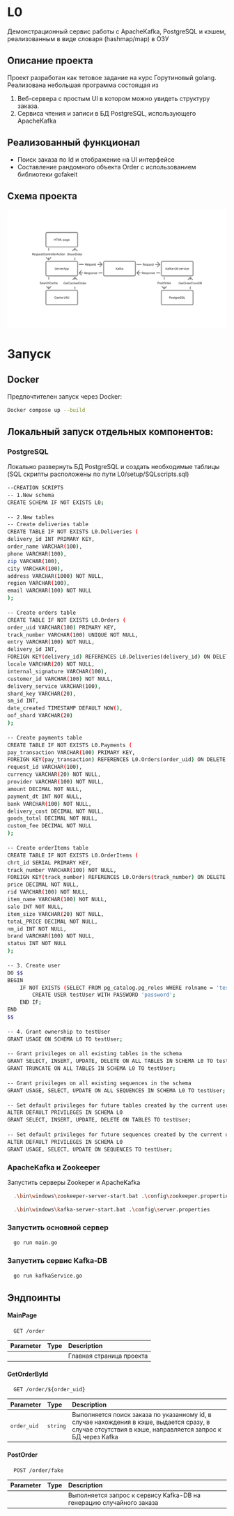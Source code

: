 
# L0

Демонстрационный сервис работы с ApacheKafka, PostgreSQL и кэшем, реализованным в виде словаря (hashmap/map) в ОЗУ


## Описание проекта
Проект разработан как тетовое задание на курс Горутиновый golang. Реализована небольшая программа состоящая из 
1. Веб-сервера с простым UI в котором можно увидеть структуру заказа.
2. Сервиса чтения и записи в БД PostgreSQL, использующего ApacheKafka





## Реализованный функционал

- Поиск заказа по Id и отображение на UI интерфейсе
- Составление рандомного объекта Order с использованием библиотеки gofakeit



## Схема проекта

![alt text](https://github.com/RuslanImanGitHub/GO_wbCourse/blob/main/L0/Схема.png?raw=true)


# Запуск
## Docker
Предпочтителен запуск через Docker:
```bash
Docker compose up --build
```

## Локальный запуск отдельных компонентов:
### PostgreSQL
Локально развернуть БД PostgreSQL и создать необходимые таблицы (SQL скрипты расположены по пути L0/setup/SQLscripts.sql)

```bash
--CREATION SCRIPTS
-- 1.New schema
CREATE SCHEMA IF NOT EXISTS L0;

-- 2.New tables
-- Create deliveries table
CREATE TABLE IF NOT EXISTS L0.Deliveries (
delivery_id INT PRIMARY KEY,
order_name VARCHAR(100),
phone VARCHAR(100),
zip VARCHAR(100),
city VARCHAR(100),
address VARCHAR(1000) NOT NULL,
region VARCHAR(100),
email VARCHAR(100) NOT NULL
);

-- Create orders table
CREATE TABLE IF NOT EXISTS L0.Orders (
order_uid VARCHAR(100) PRIMARY KEY,
track_number VARCHAR(100) UNIQUE NOT NULL,
entry VARCHAR(100) NOT NULL,
delivery_id INT,
FOREIGN KEY(delivery_id) REFERENCES L0.Deliveries(delivery_id) ON DELETE SET NULL,
locale VARCHAR(20) NOT NULL,
internal_signature VARCHAR(100),
customer_id VARCHAR(100) NOT NULL,
delivery_service VARCHAR(100),
shard_key VARCHAR(20),
sm_id INT,
date_created TIMESTAMP DEFAULT NOW(),
oof_shard VARCHAR(20)
);

-- Create payments table
CREATE TABLE IF NOT EXISTS L0.Payments (
pay_transaction VARCHAR(100) PRIMARY KEY,
FOREIGN KEY(pay_transaction) REFERENCES L0.Orders(order_uid) ON DELETE CASCADE,
request_id VARCHAR(100),
currency VARCHAR(20) NOT NULL,
provider VARCHAR(100) NOT NULL,
amount DECIMAL NOT NULL,
payment_dt INT NOT NULL,
bank VARCHAR(100) NOT NULL,
delivery_cost DECIMAL NOT NULL,
goods_total DECIMAL NOT NULL,
custom_fee DECIMAL NOT NULL
);

-- Create orderItems table
CREATE TABLE IF NOT EXISTS L0.OrderItems (
chrt_id SERIAL PRIMARY KEY,
track_number VARCHAR(100) NOT NULL,
FOREIGN KEY(track_number) REFERENCES L0.Orders(track_number) ON DELETE CASCADE,
price DECIMAL NOT NULL,
rid VARCHAR(100) NOT NULL,
item_name VARCHAR(100) NOT NULL,
sale INT NOT NULL,
item_size VARCHAR(20) NOT NULL,
totaL_PRICE DECIMAL NOT NULL,
nm_id INT NOT NULL,
brand VARCHAR(100) NOT NULL,
status INT NOT NULL
);

-- 3. Create user
DO $$
BEGIN
    IF NOT EXISTS (SELECT FROM pg_catalog.pg_roles WHERE rolname = 'testUser') THEN
        CREATE USER testUser WITH PASSWORD 'password';
    END IF;
END
$$

-- 4. Grant ownership to testUser
GRANT USAGE ON SCHEMA L0 TO testUser;

-- Grant privileges on all existing tables in the schema
GRANT SELECT, INSERT, UPDATE, DELETE ON ALL TABLES IN SCHEMA L0 TO testUser;
GRANT TRUNCATE ON ALL TABLES IN SCHEMA L0 TO testUser;

-- Grant privileges on all existing sequences in the schema
GRANT USAGE, SELECT, UPDATE ON ALL SEQUENCES IN SCHEMA L0 TO testUser;

-- Set default privileges for future tables created by the current user in the schema
ALTER DEFAULT PRIVILEGES IN SCHEMA L0
GRANT SELECT, INSERT, UPDATE, DELETE ON TABLES TO testUser;

-- Set default privileges for future sequences created by the current user in the schema
ALTER DEFAULT PRIVILEGES IN SCHEMA L0
GRANT USAGE, SELECT, UPDATE ON SEQUENCES TO testUser;
```

### ApacheKafka и Zookeeper

Запустить серверы Zookeper и ApacheKafka

```bash
  .\bin\windows\zookeeper-server-start.bat .\config\zookeeper.properties. 
```
```bash
  .\bin\windows\kafka-server-start.bat .\config\server.properties 
```

### Запустить основной сервер
```bash
  go run main.go 
```
### Запустить сервис Kafka-DB
```bash
  go run kafkaService.go
```
## Эндпоинты

#### MainPage
```http
  GET /order
```

| Parameter | Type     | Description                       |
| :-------- | :------- | :-------------------------------- |
|       |  | Главная страница проекта |

#### GetOrderById
```http
  GET /order/${order_uid}
```

| Parameter | Type     | Description                |
| :-------- | :------- | :------------------------- |
| `order_uid` | `string` | Выполняется поиск заказа по указанному id, в случае нахождения в кэше, выдается сразу, в случае отсутствия в кэше, направляется запрос к БД через Kafka |

#### PostOrder
```http
  POST /order/fake
```

| Parameter | Type     | Description                |
| :-------- | :------- | :------------------------- |
|  |  | Выполняется запрос к сервису Kafka-DB на генерацию случайного заказа |





